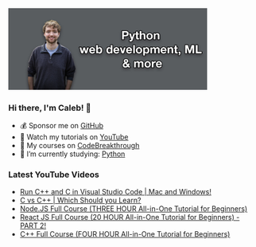 <img src="github-cover-photo-my-face.jpg" width="400px" />

### Hi there, I'm Caleb! 🍛

- 💰 Sponsor me on [GitHub](https://github.com/sponsors/CalebCurry)
- 🎥 Watch my tutorials on [YouTube](https://www.youtube.com/calebthevideomaker2)
- 📗 My courses on [CodeBreakthrough](https://www.codebreakthrough.com)
- 🤔 I’m currently studying: [Python](https://www.youtube.com/watch?v=s3IvdkCq2_c&t=4254s)

### Latest YouTube Videos
<!-- YOUTUBE:START -->
- [Run C++ and C in Visual Studio Code | Mac and Windows!](https://www.youtube.com/watch?v=3-9sObAg6R0)
- [C vs C++ | Which Should you Learn?](https://www.youtube.com/watch?v=APH5VK6FCtg)
- [Node.JS Full Course &lpar;THREE HOUR All-in-One Tutorial for Beginners&rpar;](https://www.youtube.com/watch?v=pkg0J6lpKT4)
- [React JS Full Course &lpar;20 HOUR All-in-One Tutorial for Beginners&rpar; - PART 2!](https://www.youtube.com/watch?v=OhUKr1Acm40)
- [C++ Full Course &lpar;FOUR HOUR All-in-One Tutorial for Beginners&rpar;](https://www.youtube.com/watch?v=9Myk2vcK8s8)
<!-- YOUTUBE:END -->
